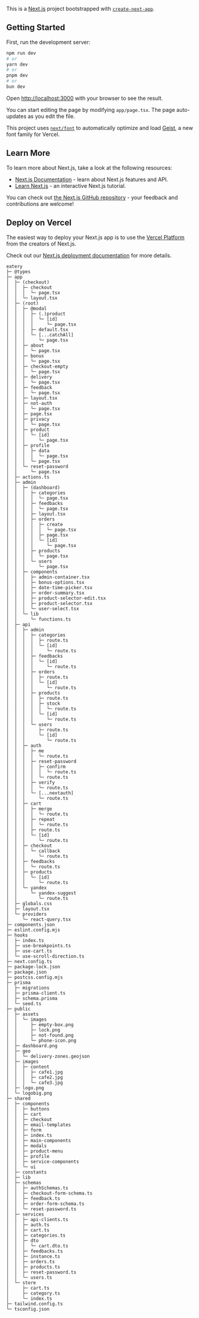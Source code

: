 This is a [Next.js](https://nextjs.org) project bootstrapped with [`create-next-app`](https://nextjs.org/docs/app/api-reference/cli/create-next-app).

## Getting Started

First, run the development server:

```bash
npm run dev
# or
yarn dev
# or
pnpm dev
# or
bun dev
```

Open [http://localhost:3000](http://localhost:3000) with your browser to see the result.

You can start editing the page by modifying `app/page.tsx`. The page auto-updates as you edit the file.

This project uses [`next/font`](https://nextjs.org/docs/app/building-your-application/optimizing/fonts) to automatically optimize and load [Geist](https://vercel.com/font), a new font family for Vercel.

## Learn More

To learn more about Next.js, take a look at the following resources:

- [Next.js Documentation](https://nextjs.org/docs) - learn about Next.js features and API.
- [Learn Next.js](https://nextjs.org/learn) - an interactive Next.js tutorial.

You can check out [the Next.js GitHub repository](https://github.com/vercel/next.js) - your feedback and contributions are welcome!

## Deploy on Vercel

The easiest way to deploy your Next.js app is to use the [Vercel Platform](https://vercel.com/new?utm_medium=default-template&filter=next.js&utm_source=create-next-app&utm_campaign=create-next-app-readme) from the creators of Next.js.

Check out our [Next.js deployment documentation](https://nextjs.org/docs/app/building-your-application/deploying) for more details.

```
eatery
├─ @types
├─ app
│  ├─ (checkout)
│  │  ├─ checkout
│  │  │  └─ page.tsx
│  │  └─ layout.tsx
│  ├─ (root)
│  │  ├─ @modal
│  │  │  ├─ (.)product
│  │  │  │  └─ [id]
│  │  │  │     └─ page.tsx
│  │  │  ├─ default.tsx
│  │  │  └─ [...catchAll]
│  │  │     └─ page.tsx
│  │  ├─ about
│  │  │  └─ page.tsx
│  │  ├─ bonus
│  │  │  └─ page.tsx
│  │  ├─ checkout-empty
│  │  │  └─ page.tsx
│  │  ├─ delivery
│  │  │  └─ page.tsx
│  │  ├─ feedback
│  │  │  └─ page.tsx
│  │  ├─ layout.tsx
│  │  ├─ not-auth
│  │  │  └─ page.tsx
│  │  ├─ page.tsx
│  │  ├─ privacy
│  │  │  └─ page.tsx
│  │  ├─ product
│  │  │  └─ [id]
│  │  │     └─ page.tsx
│  │  ├─ profile
│  │  │  ├─ data
│  │  │  │  └─ page.tsx
│  │  │  └─ page.tsx
│  │  └─ reset-password
│  │     └─ page.tsx
│  ├─ actions.ts
│  ├─ admin
│  │  ├─ (dashboard)
│  │  │  ├─ categories
│  │  │  │  └─ page.tsx
│  │  │  ├─ feedbacks
│  │  │  │  └─ page.tsx
│  │  │  ├─ layout.tsx
│  │  │  ├─ orders
│  │  │  │  ├─ create
│  │  │  │  │  └─ page.tsx
│  │  │  │  ├─ page.tsx
│  │  │  │  └─ [id]
│  │  │  │     └─ page.tsx
│  │  │  ├─ products
│  │  │  │  └─ page.tsx
│  │  │  └─ users
│  │  │     └─ page.tsx
│  │  ├─ components
│  │  │  ├─ admin-container.tsx
│  │  │  ├─ bonus-options.tsx
│  │  │  ├─ date-time-picker.tsx
│  │  │  ├─ order-summary.tsx
│  │  │  ├─ product-selector-edit.tsx
│  │  │  ├─ product-selector.tsx
│  │  │  └─ user-select.tsx
│  │  └─ lib
│  │     └─ functions.ts
│  ├─ api
│  │  ├─ admin
│  │  │  ├─ categories
│  │  │  │  ├─ route.ts
│  │  │  │  └─ [id]
│  │  │  │     └─ route.ts
│  │  │  ├─ feedbacks
│  │  │  │  └─ [id]
│  │  │  │     └─ route.ts
│  │  │  ├─ orders
│  │  │  │  ├─ route.ts
│  │  │  │  └─ [id]
│  │  │  │     └─ route.ts
│  │  │  ├─ products
│  │  │  │  ├─ route.ts
│  │  │  │  ├─ stock
│  │  │  │  │  └─ route.ts
│  │  │  │  └─ [id]
│  │  │  │     └─ route.ts
│  │  │  └─ users
│  │  │     ├─ route.ts
│  │  │     └─ [id]
│  │  │        └─ route.ts
│  │  ├─ auth
│  │  │  ├─ me
│  │  │  │  └─ route.ts
│  │  │  ├─ reset-password
│  │  │  │  ├─ confirm
│  │  │  │  │  └─ route.ts
│  │  │  │  └─ route.ts
│  │  │  ├─ verify
│  │  │  │  └─ route.ts
│  │  │  └─ [...nextauth]
│  │  │     └─ route.ts
│  │  ├─ cart
│  │  │  ├─ merge
│  │  │  │  └─ route.ts
│  │  │  ├─ repeat
│  │  │  │  └─ route.ts
│  │  │  ├─ route.ts
│  │  │  └─ [id]
│  │  │     └─ route.ts
│  │  ├─ checkout
│  │  │  └─ callback
│  │  │     └─ route.ts
│  │  ├─ feedbacks
│  │  │  └─ route.ts
│  │  ├─ products
│  │  │  └─ [id]
│  │  │     └─ route.ts
│  │  └─ yandex
│  │     └─ yandex-suggest
│  │        └─ route.ts
│  ├─ globals.css
│  ├─ layout.tsx
│  └─ providers
│     └─ react-query.tsx
├─ components.json
├─ eslint.config.mjs
├─ hooks
│  ├─ index.ts
│  ├─ use-breakpoints.ts
│  ├─ use-cart.ts
│  └─ use-scroll-direction.ts
├─ next.config.ts
├─ package-lock.json
├─ package.json
├─ postcss.config.mjs
├─ prisma
│  ├─ migrations
│  ├─ prisma-client.ts
│  ├─ schema.prisma
│  └─ seed.ts
├─ public
│  ├─ assets
│  │  └─ images
│  │     ├─ empty-box.png
│  │     ├─ lock.png
│  │     ├─ not-found.png
│  │     └─ phone-icon.png
│  ├─ dashboard.png
│  ├─ geo
│  │  └─ delivery-zones.geojson
│  ├─ images
│  │  ├─ content
│  │  │  ├─ cafe1.jpg
│  │  │  ├─ cafe2.jpg
│  │  │  └─ cafe3.jpg
│  ├─ logo.png
│  └─ logobig.png
├─ shared
│  ├─ components
│  │  ├─ buttons
│  │  ├─ cart
│  │  ├─ checkout
│  │  ├─ email-templates
│  │  ├─ form
│  │  ├─ index.ts
│  │  ├─ main-components
│  │  ├─ modals
│  │  ├─ product-menu
│  │  ├─ profile
│  │  ├─ service-components
│  │  └─ ui
│  ├─ constants
│  ├─ lib
│  ├─ schemas
│  │  ├─ authSchemas.ts
│  │  ├─ checkout-form-schema.ts
│  │  ├─ feedback.ts
│  │  ├─ order-form-schema.ts
│  │  └─ reset-password.ts
│  ├─ services
│  │  ├─ api-clients.ts
│  │  ├─ auth.ts
│  │  ├─ cart.ts
│  │  ├─ categories.ts
│  │  ├─ dto
│  │  │  └─ cart.dto.ts
│  │  ├─ feedbacks.ts
│  │  ├─ instance.ts
│  │  ├─ orders.ts
│  │  ├─ products.ts
│  │  ├─ reset-password.ts
│  │  └─ users.ts
│  └─ store
│     ├─ cart.ts
│     ├─ category.ts
│     └─ index.ts
├─ tailwind.config.ts
└─ tsconfig.json

```